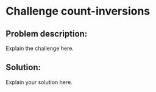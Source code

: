 # Challenge count-inversions
## Problem description:
Explain the challenge here.
## Solution:
Explain your solution here.
